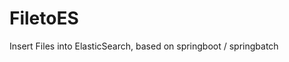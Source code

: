    FiletoES
=====================

Insert Files  into ElasticSearch, based on springboot / springbatch

